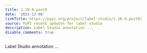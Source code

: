 ```yaml
---
title: 1.10.0.post0
date: '2023-12-08'
linkTitle: https://pypi.org/project/label-studio/1.10.0.post0/
source: PyPI recent updates for label-studio
description: Label Studio annotation ...
disable_comments: true
---
```

Label Studio annotation ...